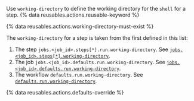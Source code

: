 Use `working-directory` to define the working directory for the `shell` for a step. {% data reusables.actions.reusable-keyword %}

{% data reusables.actions.working-directory-must-exist %}

The `working-directory` for a step is taken from the first defined in this list:
1. The step `jobs.<job_id>.steps[*].run.working-directory`. See [`jobs.<job_id>.steps[*].working-directory`](/actions/using-workflows/workflow-syntax-for-github-actions#jobsjob_idstepsworking-directory).
1. The job `jobs.<job_id>.defaults.run.working-directory`. See [`jobs.<job_id>.defaults.run.working-directory`](/actions/using-workflows/workflow-syntax-for-github-actions#jobsjob_iddefaultsrunworking-directory).
1. The workflow `defaults.run.working-directory`. See [`defaults.run.working-directory`](/actions/using-workflows/workflow-syntax-for-github-actions#defaultsrunworking-directory).

{% data reusables.actions.defaults-override %}
